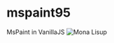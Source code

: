 # mspaint95
MsPaint in VanillaJS
![Mona Lisup](https://github.com/yanniznik/mspaint95/blob/master/ms.png)


